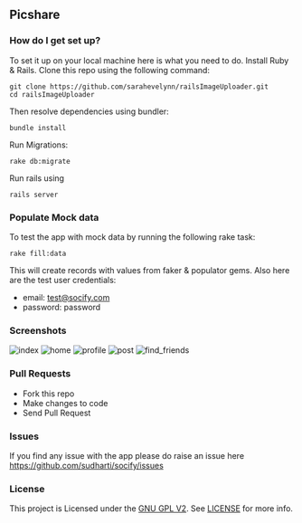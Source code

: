 ## Picshare

### How do I get set up?

To set it up on your local machine here is what you need to do. Install Ruby & Rails. Clone this repo using the following command:

```
git clone https://github.com/sarahevelynn/railsImageUploader.git
cd railsImageUploader
```
Then resolve dependencies using bundler:

```
bundle install
```

Run Migrations:

```
rake db:migrate
```

Run rails using

```
rails server
```

### Populate Mock data
To test the app with mock data by running the following rake task:

```
rake fill:data
```

This will create records with values from faker & populator gems. Also here are the test user credentials:

* email: test@socify.com
* password: password

### Screenshots
![index](https://cloud.githubusercontent.com/assets/1825853/8845551/daa4d51c-30e5-11e5-8d65-171a06fa31e2.png)
![home](https://cloud.githubusercontent.com/assets/1825853/8845431/b5a5de74-30e4-11e5-8a80-00ebc59c2804.png)
![profile](https://cloud.githubusercontent.com/assets/1825853/8845432/b5a61718-30e4-11e5-8b1f-ecd401404c31.png)
![post](https://cloud.githubusercontent.com/assets/1825853/8845433/b5a5fe86-30e4-11e5-9ebf-312e00153768.png)
![find_friends](https://cloud.githubusercontent.com/assets/1825853/8845434/b5a657d2-30e4-11e5-807d-1045e754b02d.png)


### Pull Requests

* Fork this repo
* Make changes to code
* Send Pull Request

### Issues
If you find any issue with the app please do raise an issue here https://github.com/sudharti/socify/issues

### License
This project is Licensed under the [GNU GPL V2](https://www.gnu.org/licenses/old-licenses/gpl-2.0.en.html). See  [LICENSE](https://github.com/sudharti/socify/blob/master/LICENSE) for more info.
